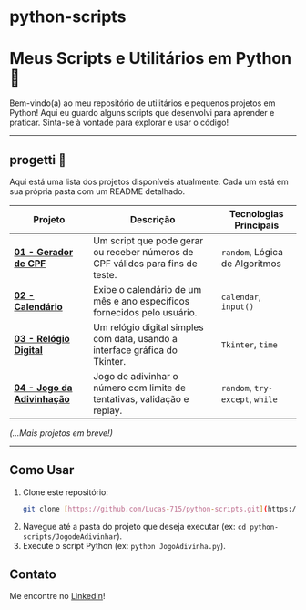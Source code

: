# python-scripts
# Meus Scripts e Utilitários em Python 🐍

Bem-vindo(a) ao meu repositório de utilitários e pequenos projetos em Python! Aqui eu guardo alguns scripts que desenvolvi para aprender e praticar. Sinta-se à vontade para explorar e usar o código!

---

##  progetti 🚀

Aqui está uma lista dos projetos disponíveis atualmente. Cada um está em sua própria pasta com um README detalhado.

| Projeto                                             | Descrição                                                                      | Tecnologias Principais          |
| --------------------------------------------------- | ------------------------------------------------------------------------------ | ------------------------------- |
| **[01 - Gerador de CPF](./01-Gerador-de-CPF/)** | Um script que pode gerar ou receber números de CPF válidos para fins de teste. | `random`, Lógica de Algoritmos  |
| **[02 - Calendário](./02-Calendario/)** | Exibe o calendário de um mês e ano específicos fornecidos pelo usuário.        | `calendar`, `input()`           |
| **[03 - Relógio Digital](./03-Relogio-Digital/)** | Um relógio digital simples com data, usando a interface gráfica do Tkinter.    | `Tkinter`, `time`               |
| **[04 - Jogo da Adivinhação](./JogodeAdivinhar/)** | Jogo de adivinhar o número com limite de tentativas, validação e replay.        | `random`, `try-except`, `while` |

*(...Mais projetos em breve!)*

---

## Como Usar

1.  Clone este repositório:
    ```bash
    git clone [https://github.com/Lucas-715/python-scripts.git](https://github.com/Lucas-715/python-scripts.git)
    ```
2.  Navegue até a pasta do projeto que deseja executar (ex: `cd python-scripts/JogodeAdivinhar`).
3.  Execute o script Python (ex: `python JogoAdivinha.py`).

## Contato

Me encontre no [LinkedIn](https://www.linkedin.com/in/seu-usuario-aqui/)!